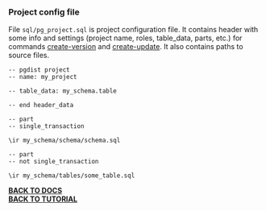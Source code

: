 ### Project config file

File `sql/pg_project.sql` is project configuration file. It contains header with some info and settings (project name, roles, table_data, parts, etc.) for commands [create-version](../develop/cmd/create-version.md) and [create-update](../develop/cmd/create-update.md). It also contains paths to source files.  

```
-- pgdist project
-- name: my_project

-- table_data: my_schema.table

-- end header_data

-- part
-- single_transaction

\ir my_schema/schema/schema.sql

-- part
-- not single_transaction

\ir my_schema/tables/some_table.sql
```

[**BACK TO DOCS**](../doc.md)  
[**BACK TO TUTORIAL**](../tutorial.md)  
